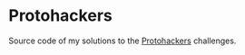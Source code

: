 # Protohackers

Source code of my solutions to the [Protohackers](https://protohackers.com/) challenges.